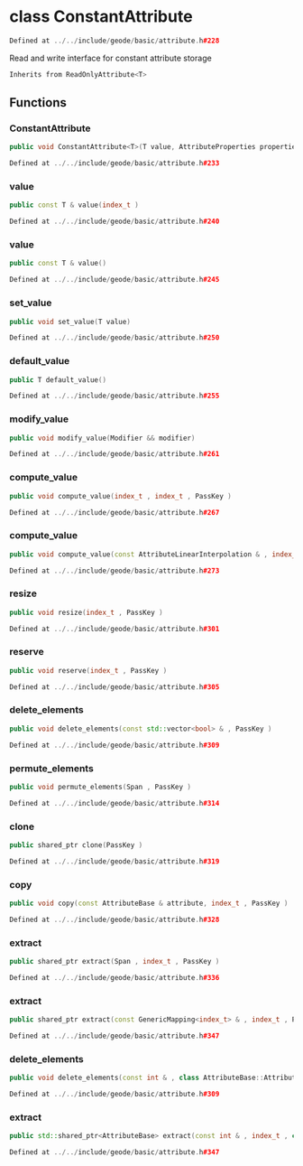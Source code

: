 # class ConstantAttribute

```cpp
Defined at ../../include/geode/basic/attribute.h#228
```

 Read and write interface for constant attribute storage



```cpp
Inherits from ReadOnlyAttribute<T>
```



## Functions

### ConstantAttribute

```cpp
public void ConstantAttribute<T>(T value, AttributeProperties properties, PassKey )
```

```cpp
Defined at ../../include/geode/basic/attribute.h#233
```

### value

```cpp
public const T & value(index_t )
```

```cpp
Defined at ../../include/geode/basic/attribute.h#240
```

### value

```cpp
public const T & value()
```

```cpp
Defined at ../../include/geode/basic/attribute.h#245
```

### set_value

```cpp
public void set_value(T value)
```

```cpp
Defined at ../../include/geode/basic/attribute.h#250
```

### default_value

```cpp
public T default_value()
```

```cpp
Defined at ../../include/geode/basic/attribute.h#255
```

### modify_value

```cpp
public void modify_value(Modifier && modifier)
```

```cpp
Defined at ../../include/geode/basic/attribute.h#261
```

### compute_value

```cpp
public void compute_value(index_t , index_t , PassKey )
```

```cpp
Defined at ../../include/geode/basic/attribute.h#267
```

### compute_value

```cpp
public void compute_value(const AttributeLinearInterpolation & , index_t , PassKey )
```

```cpp
Defined at ../../include/geode/basic/attribute.h#273
```

### resize

```cpp
public void resize(index_t , PassKey )
```

```cpp
Defined at ../../include/geode/basic/attribute.h#301
```

### reserve

```cpp
public void reserve(index_t , PassKey )
```

```cpp
Defined at ../../include/geode/basic/attribute.h#305
```

### delete_elements

```cpp
public void delete_elements(const std::vector<bool> & , PassKey )
```

```cpp
Defined at ../../include/geode/basic/attribute.h#309
```

### permute_elements

```cpp
public void permute_elements(Span , PassKey )
```

```cpp
Defined at ../../include/geode/basic/attribute.h#314
```

### clone

```cpp
public shared_ptr clone(PassKey )
```

```cpp
Defined at ../../include/geode/basic/attribute.h#319
```

### copy

```cpp
public void copy(const AttributeBase & attribute, index_t , PassKey )
```

```cpp
Defined at ../../include/geode/basic/attribute.h#328
```

### extract

```cpp
public shared_ptr extract(Span , index_t , PassKey )
```

```cpp
Defined at ../../include/geode/basic/attribute.h#336
```

### extract

```cpp
public shared_ptr extract(const GenericMapping<index_t> & , index_t , PassKey )
```

```cpp
Defined at ../../include/geode/basic/attribute.h#347
```

### delete_elements

```cpp
public void delete_elements(const int & , class AttributeBase::AttributeKey )
```

```cpp
Defined at ../../include/geode/basic/attribute.h#309
```

### extract

```cpp
public std::shared_ptr<AttributeBase> extract(const int & , index_t , class AttributeBase::AttributeKey )
```

```cpp
Defined at ../../include/geode/basic/attribute.h#347
```



